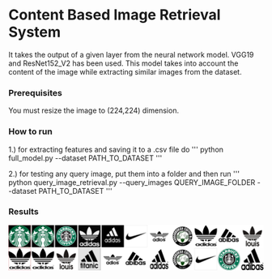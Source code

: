 # Content Based Image Retrieval System

It takes the output of a given layer from the neural network model. VGG19 and ResNet152_V2 has been used. This model takes into account the content of the image while extracting similar images from the dataset.

### Prerequisites

You must resize the image to (224,224) dimension.

### How to run


1.) for extracting features and saving it to a .csv file do 
'''
python full_model.py --dataset PATH_TO_DATASET
'''

2.) for testing any query image, put them into a folder and then run
'''
python query_image_retrieval.py --query_images QUERY_IMAGE_FOLDER --dataset PATH_TO_DATASET
'''

### Results

![Results](https://github.com/gauravruhela07/Content-Based-Image-Retrieval/blob/master/result.jpg)
 
